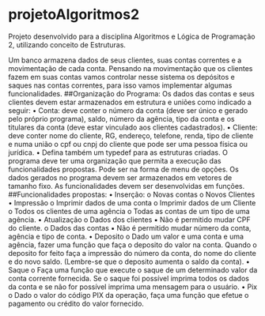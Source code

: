 # projetoAlgoritmos2
Projeto desenvolvido para a disciplina Algoritmos e Lógica de Programação 2, utilizando conceito de Estruturas. 

Um banco armazena dados de seus clientes, suas contas correntes e a movimentação de cada conta. Pensando na movimentação que os clientes fazem em suas contas vamos controlar nesse sistema os depósitos e saques nas contas correntes, para isso vamos implementar algumas funcionalidades.
##Organização do Programa:
Os dados das contas e seus clientes devem estar armazenados em estrutura e uniões como indicado a seguir:
• Conta: deve conter o número da conta (deve ser único e gerado pelo próprio programa), saldo, número da agência, tipo da conta e os titulares da conta (deve estar vinculado aos clientes cadastrados).
• Cliente: deve conter nome do cliente, RG, endereço, telefone, renda, tipo de cliente e numa união o cpf ou cnpj do cliente que pode ser uma pessoa física ou jurídica.
• Defina também um typedef para as estruturas criadas.
O programa deve ter uma organização que permita a execução das funcionalidades propostas. Pode ser na forma de menu de opções. Os dados gerados no programa devem ser armazenados em vetores de tamanho fixo.
As funcionalidades devem ser desenvolvidas em funções.
##Funcionalidades propostas:
• Inserção:
o Novas contas
o Novos Clientes
• Impressão
o Imprimir dados de uma conta
o Imprimir dados de um Cliente
o Todos os clientes de uma agência
o Todas as contas de um tipo de uma agência.
• Atualização
o Dados dos clientes
▪ Não é permitido mudar CPF do cliente.
o Dados das contas
▪ Não é permitido mudar número da conta, agência e tipo de
conta.
• Deposito
o Dado um valor e uma conta e uma agência, fazer uma função que faça o deposito do valor na conta. Quando o deposito for feito faça a impressão do número da conta, do nome do cliente e do novo saldo. (Lembre-se que o deposito aumenta o saldo da conta).
• Saque 
o Faça uma função que execute o saque de um determinado valor da conta corrente fornecida. Se o saque foi possível imprima todos os dados da conta e se não for possível imprima uma mensagem para o usuário.
• Pix
o Dado o valor do código PIX da operação, faça uma função que efetue o pagamento ou crédito do valor fornecido.
